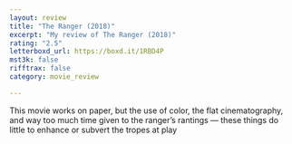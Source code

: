 ```yaml
---
layout: review
title: "The Ranger (2018)"
excerpt: "My review of The Ranger (2018)"
rating: "2.5"
letterboxd_url: https://boxd.it/1RBD4P
mst3k: false
rifftrax: false
category: movie_review

---
```


This movie works on paper, but the use of color, the flat cinematography, and way too much time given to the ranger’s rantings — these things do little to enhance or subvert the tropes at play